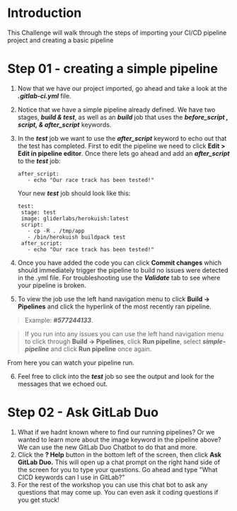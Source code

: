 # Introduction

This Challenge will walk through the steps of importing your CI/CD pipeline project and creating a basic pipeline

# Step 01 - creating a simple pipeline

1. Now that we have our project imported, go ahead and take a look at the **_.gitlab-ci.yml_** file.
2. Notice that we have a simple pipeline already defined. We have two stages, **_build & test_**, as well as an **_build_** job that uses the **_before_script , script, & after_script_** keywords.

3. In the **_test_** job we want to use the **_after_script_** keyword to echo out that the test has completed. First to edit the pipeline we need to click **Edit > Edit in pipeline editor**. Once there lets go ahead and add an **_after_script_** to the **_test_** job:

   ```plaintext
   after_script:
      - echo "Our race track has been tested!"
   ```

   Your new **_test_** job should look like this:

   ```plaintext
   test:
    stage: test
    image: gliderlabs/herokuish:latest
    script:
      - cp -R . /tmp/app
      - /bin/herokuish buildpack test
    after_script:
      - echo "Our race track has been tested!"
   ```
4. Once you have added the code you can click **Commit changes** which should immediately trigger the pipeline to build no issues were detected in the .yml file. For troubleshooting use the **_Validate_** tab to see where your pipeline is broken.
5. To view the job use the left hand navigation menu to click **Build -\> Pipelines** and click the hyperlink of the most recently ran pipeline.

> Example: **_#577244133_**.

> If you run into any issues you can use the left hand navigation menu to click through **Build -\> Pipelines**, click **Run pipeline**, select **_simple-pipeline_** and click **Run pipeline** once again.

From here you can watch your pipeline run.

6. Feel free to click into the **_test_** job so see the output and look for the messages that we echoed out.

# Step 02 - Ask GitLab Duo
  1. What if we hadnt known where to find our running pipelines? Or we wanted to learn more about the image keyword in the pipeline above? We can use the new GitLab Duo Chatbot to do that and more.
  2. Click the **? Help** button in the bottom left of the screen, then click **Ask GitLab Duo.** This will open up a chat prompt on the right hand side of the screen for you to type your questions. Go ahead and type "What CICD keywords can I use in GitLab?"
  3. For the rest of the workshop you can use this chat bot to ask any questions that may come up. You can even ask it coding questions if you get stuck!
